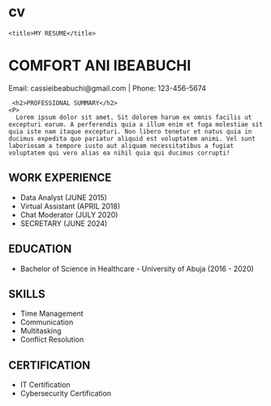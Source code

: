# cv
 
<!DOCTYPE html>
<html>
  <head>

    <title>MY RESUME</title>

  </head>
  <body>
    <h1>COMFORT ANI IBEABUCHI</h1>
    <P>
      Email: cassieibeabuchi@gmail.com | Phone: 123-456-5674
     </P>
  
     <h2>PROFESSIONAL SUMMARY</h2>
    <P>
      Lorem ipsum dolor sit amet. Sit dolorem harum ex omnis facilis ut excepturi earum. A perferendis quia a illum enim et fuga molestiae sit quia iste nam itaque excepturi. Non libero tenetur et natus quia in ducimus expedita quo pariatur aliquid est voluptatem animi. Vel sunt laboriosam a tempore iusto aut aliquam necessitatibus a fugiat voluptatem qui vero alias ea nihil quia qui ducimus corrupti!
  </P>
  <h2>WORK EXPERIENCE</h2>
  <ul>
    <li>Data Analyst (JUNE 2015) </li>
    <LI>Virtual Assistant   (APRIL 2018) </LI>
    <li>Chat Moderator   (JULY 2020)  </li>
    <li>SECRETARY    (JUNE 2024)    </li>
  </ul>
  <H2>EDUCATION</H2>
  <ul>
    <li>
      Bachelor of Science in Healthcare - University of Abuja (2016 - 2020)
    </li>
  </ul>
  <h2>SKILLS</h2>
  <ul>
    <li>Time Management</li>
    <li>Communication</li>
    <li>Multitasking</li>
    <li>Conflict Resolution</li>
  </ul>
  <h2>CERTIFICATION</h2>
  <ul>
    <li>IT Certification</li>
    <li>Cybersecurity Certification</li>
  </ul>
    </body>
  </html>
  </body>
</html>